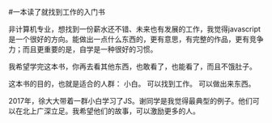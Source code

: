 #一本读了就找到工作的入门书

非计算机专业，想找到一份薪水还不错、未来也有发展的工作，我觉得javascript是一个很好的方向。能做出一点什么东西的，更有意思，有完整的作品，更有竞争力；而且更重要的是，自学是一种很好的习惯。

我希望学完这本书，你再去看其他东西，也敢看了，也能看了，而且不饿肚子。

这本书的目的，也就是适合的人群：
小白。
可以找到工作。
可以做出来东西。

2017年，徐大大带着一群小白学习了JS。谢同学是我觉得最典型的例子。他们可以在北上广深立足。我希望他们的故事，可以激励更多的人。
